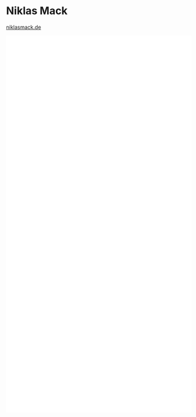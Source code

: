 # Niklas Mack

[niklasmack.de](https://niklasmack.de)

![Metrics Calendar](/metrics.plugin.calendar.full.svg)
